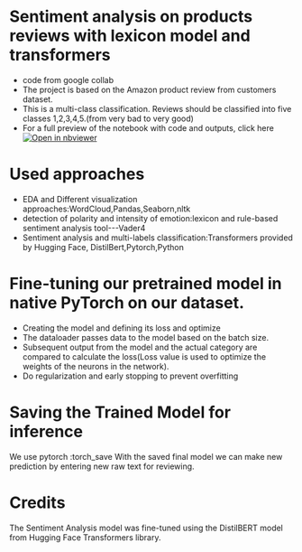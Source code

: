 # Sentiment analysis on products reviews with lexicon model and transformers
  - code from google collab
  - The project is based on the Amazon product review from customers dataset.
  - This is a multi-class classification. Reviews should be classified into five classes 1,2,3,4,5.(from very bad to very good)
  - For a full preview of the notebook with code and outputs, click here [![Open in nbviewer](https://img.shields.io/badge/render-nbviewer-orange)](https://nbviewer.org/github/brgE-93/DistilBert_review/blob/main/amazon_NLP_%281%29.ipynb)
# Used approaches
   - EDA and Different visualization approaches:WordCloud,Pandas,Seaborn,nltk
   - detection of polarity and intensity of emotion:lexicon and rule-based sentiment analysis tool---Vader4
   - Sentiment analysis and multi-labels classification:Transformers provided by Hugging Face, DistilBert,Pytorch,Python
   
    
# Fine-tuning our pretrained model in native PyTorch on our dataset.
 - Creating the model and defining its loss and optimize
 - The dataloader passes data to the model based on the batch size.
 - Subsequent output from the model and the actual category are compared to calculate the loss(Loss value is used to optimize the weights of the neurons in the network).
 - Do regularization and early stopping to prevent overfitting


# Saving the Trained Model for inference
We use pytorch :torch_save
With the saved final model we can make new prediction by entering new raw text for reviewing.

# Credits
The Sentiment Analysis model was fine-tuned using the DistilBERT model from Hugging Face Transformers library.
